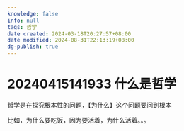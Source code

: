 ```yaml
---
knowledge: false
info: null
tags: 哲学
date created: 2024-03-18T20:27:57+08:00
date modified: 2024-08-31T22:13:19+08:00
dg-publish: true
---
```


# 20240415141933 什么是哲学

哲学是在探究根本性的问题，【为什么】这个问题要问到根本

比如，为什么要吃饭，因为要活着，为什么活着。。。
